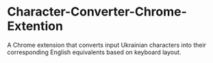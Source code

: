 # Character-Converter-Chrome-Extention
A Chrome extension that converts input Ukrainian characters into their corresponding English equivalents based on keyboard layout.
